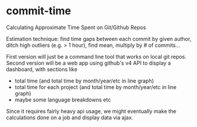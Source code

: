 # commit-time
Calculating Approximate Time Spent on Git/Github Repos

Estimation technique: find time gaps between each commit by given author, ditch high outliers (e.g. > 1 hour), find mean, multiply by # of commits...

First version will just be a command line tool that works on local git repos. Second version will be a web app using github's v4 API to display a dashboard, with sections like

- total time (and total time by month/year/etc in line graph)
- total time for each project (and total time by month/year/etc in line graph)
- maybe some language breakdowns etc

Since it requires fairly heavy api usage, we might eventually make the calculations done on a job and display data via ajax. 
